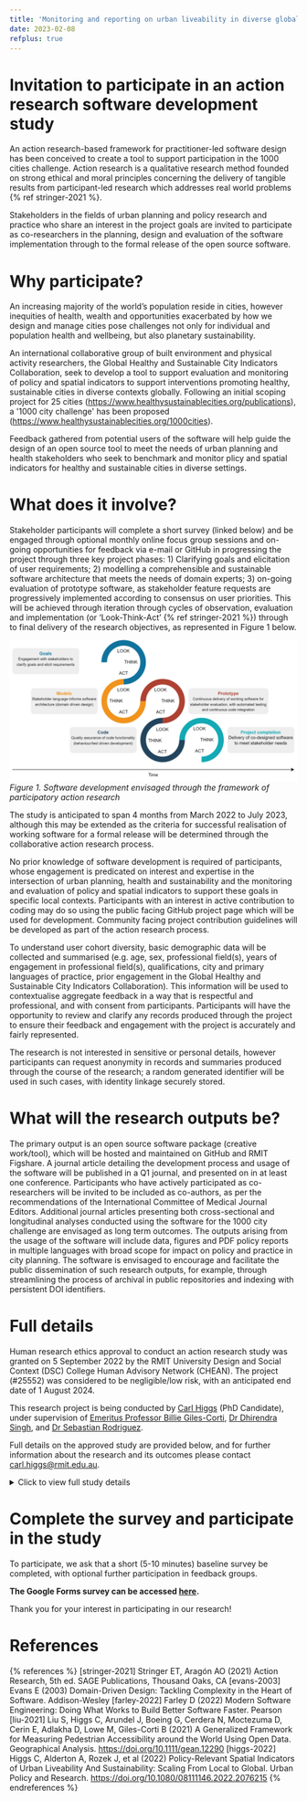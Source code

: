 ```yaml
---
title: 'Monitoring and reporting on urban liveability in diverse global contexts: the 1000 cities challenge'
date: 2023-02-08
refplus: true
---
```

# Invitation to participate in an action research software development study
An action research-based framework for practitioner-led software design has been conceived to create a tool to support participation in the 1000 cities challenge.  Action research is a qualitative research method founded on strong ethical and moral principles concerning the delivery of tangible results from participant-led research which addresses real world problems {% ref  stringer-2021 %}.

Stakeholders in the fields of urban planning and policy research and practice who share an interest in the project goals are invited to participate as co-researchers in the planning, design and evaluation of the software implementation through to the formal release of the open source software.

# Why participate?
An increasing majority of the world’s population reside in cities, however inequities of health, wealth and opportunities exacerbated by how we design and manage cities pose challenges not only for individual and population health and wellbeing, but also planetary sustainability.

An international collaborative group of built environment and physical activity researchers, the Global Healthy and Sustainable City Indicators Collaboration, seek to develop a tool to support evaluation and monitoring of policy and spatial indicators to support interventions promoting healthy, sustainable cities in diverse contexts globally.  Following an initial scoping project for 25 cities (https://www.healthysustainablecities.org/publications), a '1000 city challenge' has been proposed (https://www.healthysustainablecities.org/1000cities).  

Feedback gathered from potential users of the software will help guide the design of an open source tool to meet the needs of urban planning and health stakeholders who seek to benchmark and monitor plicy and spatial indicators for healthy and sustainable cities in diverse settings.

# What does it involve?

Stakeholder participants will complete a short survey (linked below) and be engaged through optional monthly online focus group sessions and on-going opportunities for feedback via e-mail or GitHub in progressing the project through three key project phases: 1) Clarifying goals and elicitation of user requirements; 2) modelling a comprehensible and sustainable software architecture that meets the needs of domain experts; 3)  on-going evaluation of prototype software, as stakeholder feature requests are progressively implemented according to consensus on user priorities.  This will be achieved through iteration through cycles of observation, evaluation and implementation (or ‘Look-Think-Act’ {% ref  stringer-2021 %}) through to final delivery of the research objectives, as represented in Figure 1 below.
 
![image](images/ghscic-action-research-proposal.jpg)
*Figure 1. Software development envisaged through the framework of participatory action research*

The study is anticipated to span 4 months from March 2022 to July 2023, although this may be extended as the criteria for successful realisation of working software for a formal release will be determined through the collaborative action research process.

No prior knowledge of software development is required of participants, whose engagement is predicated on interest and expertise in the intersection of urban planning, health and sustainability and the monitoring and evaluation of policy and spatial indicators to support these goals in specific local contexts.  Participants with an interest in active contribution to coding may do so using the public facing GitHub project page which will be used for development.  Community facing project contribution guidelines will be developed as part of the action research process.

To understand user cohort diversity, basic demographic data will be collected and summarised (e.g. age, sex, professional field(s), years of engagement in professional field(s), qualifications, city and primary languages of practice, prior engagement in the Global Healthy and Sustainable City Indicators Collaboration).  This information will be used to contextualise aggregate feedback in a way that is respectful and professional, and with consent from participants. Participants will have the opportunity to review and clarify any records produced through the project to ensure their feedback and engagement with the project is accurately and fairly represented.

The research is not interested in sensitive or personal details, however participants can request anonymity in records and summaries produced through the course of the research; a random generated identifier will be used in such cases, with identity linkage securely stored. 

# What will the research outputs be?

The primary output is an open source software package (creative work/tool), which will be hosted and maintained on GitHub and RMIT Figshare. A journal article detailing the development process and usage of the software will be published in a Q1 journal, and presented on in at least one conference. Participants who have actively participated as co-researchers will be invited to be included as co-authors, as per the recommendations of the International Committee of Medical Journal Editors. Additional journal articles presenting both cross-sectional and longitudinal analyses conducted using the software for the 1000 city challenge are envisaged as long term outcomes. The outputs arising from the usage of the software will include data, figures and PDF policy reports in multiple languages with broad scope for impact on policy and practice in city planning. The software is envisaged to encourage and facilitate the public dissemination of such research outputs, for example, through streamlining the process of archival in public repositories and indexing with persistent DOI identifiers. 


# Full details

Human research ethics approval to conduct an action research study was granted on 5 September 2022 by the RMIT University Design and Social Context (DSC) College Human Advisory Network (CHEAN).  The project (#25552) was considered to be negligible/low risk, with an anticipated end date of 1 August 2024.

This research project is being conducted by [Carl Higgs](https://www.rmit.edu.au/contact/staff-contacts/academic-staff/h/higgs-mr-carl) (PhD Candidate), under supervision of [Emeritus Professor Billie Giles-Corti](https://www.rmit.edu.au/contact/staff-contacts/academic-staff/g/giles-corti---billie), [Dr Dhirendra Singh](https://www.rmit.edu.au/contact/staff-contacts/academic-staff/s/singh-dr-dhirendra), and [Dr Sebastian Rodriguez](https://www.rmit.edu.au/contact/staff-contacts/academic-staff/r/rodriguez-dr-sebastian).

Full details on the approved study are provided below, and for further information about the research and its outcomes please contact carl.higgs@rmit.edu.au.

<details>
    <summary>
        Click to view full study details
    </summary>

## Monitoring and reporting on urban liveability in diverse global contexts: the 1000 cities challenge

### Plain language description of the proposed project or activity, including the overall aim
An increasing majority of the world’s population reside in cities, however inequities of health, wealth and opportunities exacerbated by how we design and manage cities pose challenges not only for individual and population health and wellbeing, but also planetary sustainability. An international collaborative group of built environment and physical activity researchers seek to develop a tool to support evaluation and monitoring of policy and spatial indicators to support interventions promoting healthy, sustainable cities in diverse contexts globally. Following an initial scoping project for 25 cities (https://www.healthysustainablecities.org/publications), a '1000 city challenge' has been proposed (https://www.healthysustainablecities.org/1000cities).  This project will engage the Global Healthy and Sustainable City Indicators Collaboration network and associated policy makers, planners and interested stakeholders to clarify and realise goals/requirements for a tool to support this endeavour.  This will address the question: How can local neighbourhood liveability be measured at scale to support the needs of diverse stakeholders for monitoring, planning and advocating for sustainable urban environments which support healthy, active lifestyles?

### Rationale
The evaluation of policy and spatial urban indicators at scale is important for city planning, but is a complex undertaking.  It is hypothesised that by guiding users through a detailed planning stage as a precursor to analysis will minimise/overcome barriers to producing quality, well documented indicator research at scale (geographically and longitudinally, for a series of indicators defined and customised according to each software user's needs).
This research seeks to develop software to support an open science approach to planning, calculation and dissemination of spatial urban indicators, supporting urban policy, planning and health practitioners in their actions to create healthier and more sustainable cities.  This is a goal which is closely aligned with NHMRC principles of Research merit and integrity, Justice, Beneficience and Respect. This software could be used by researchers and practitioners to support needs ranging from large scale international collaboration studies to smaller locally focused policy and spatial indicator evaluations.  The tool will be designed to empower users to leverage novel large scale open datasets for local insights, and this has implications for population and planetary health and wellbeing and make these findings accessible in line with FAIR data principles to relevant stakeholders to shape future planning and policy implementation.   An action research-based framework for practitioner-led software design has been conceived drawing on established software engineering and social science research methodologies, comprising three levels: 1.	Identifying and defining goals: what the users/stakeholders want the software to achieve; 2.Defining a model: the software architecture required to achieve the identified goals; 3. Implementation and evaluation of code: quality assurance of code and software functionality.  These three levels will be progressed concurrently through iterative cycles of reflection, implementation and evaluation.  This proposed cyclical approach to software development is founded on established social science and software engineering theories of action research (Stringer, 2021), domain driven design (Evans, 2004 {% ref  evans-2003 %}) and continuous integration (Evans, 2004 {% ref  evans-2003 %}; Farley, 2022 {% ref  farley-2022 %}).  Stakeholders, domain experts with interest in the development and/or use of spatial indicators of urban environments, will be engaged in a practitioner led research programme to determine their software and software-output needs, and to evaluate and refine the implementation of these.  The domain specific language, concepts, and requirements will be used to inform a stable, modern software architecture designed to meet and grow with users’ evolving needs.  The proposed method is underscored by the values and principles formalised in the agile manifesto  (2001) for iterative and feedback driven software design, which has become the dominant paradigm for software development (Farley, 2022 {% ref  farley-2022 %}).

The benefits for users (of either the software, or the output resources it generates) are the development of software that either meets their specific needs, and addresses issues previously experienced by users of earlier pre-cursors of the software prepared for other projects such that future software users.  This demonstrates respect for volunteers, as it provides them the opportunity to share their previous experiences and articulate what their needs would be in  a software system of this type.  The feedback received will be incorporated in a software development / research cycle, in which the option to participate in successive feedback sessions as issues or features of interest are identified, implemented, and critically evaluated.  This will ensure fitness of purpose for the final open source software product so that it meets its goals of being 1) accessible for its intended users in terms of installation and usage;  2) flexibly configured to address user's research areas of interest (e.g. indicators relating to accessibility, walkability, sustainability, climate change resilience, air pollution, and so forth); 3) generates rigorously documented, accessible and useful resources for dissemination to diverse stakeholders.

### Rational for choice of methodology
An international collaborative group of built environment and physical activity researchers seek to develop a tool to support evaluation and monitoring of policy and spatial indicators to support interventions promoting healthy, sustainable cities in diverse contexts globally.  Stakeholders — researcher/planner/policy maker domain experts with interest in the development and/or use of spatial indicators of urban environments — will be engaged by the research student (a member of the Global Healthy and Sustainable City Indicators Collaboration network study executive) in a practitioner led research programme to determine their software and software-output needs, and to evaluate and refine the implementation of these.  The domain specific language, concepts, and requirements will be used to inform a stable, modern software architecture designed to meet and grow with users’ evolving needs.  The proposed method is underscored by the values and principles formalised in the agile manifesto  (2001) for iterative and feedback driven software design, which has become the dominant paradigm for software development (Farley, 2022 {% ref  farley-2022 %}).  

A paucity of ethical standards and guidelines in requirement engineering for software development has been noted (Biable, 2022).  Action research is a qualitative research method founded on strong ethical and moral principles concerning the delivery of tangible results from participant-led research which addresses real world problems (Stringer, 2021).    

An action research framework for practitioner-led software design has therefore been conceived drawing on software engineering and social science research methodologies, comprising three levels:
1.	Identifying and defining goals: what the users/stakeholders want the software to achieve
2.	Defining a model: the software architecture required to achieve the identified goals
3.	Implementation and evaluation of code: quality assurance of code and software functionality
These levels are illustrated in Figure 1 which frames agile software development practices from an action research perspective.

The hierarchy of goals-model-code represents a technical gradient from the high level discussions of stakeholder needs to the models for structuring these as a functional and sustainable software project, and the underlying code which is used to implement this.  These three levels will be progressed concurrently through iterative cycles of reflection, implementation and evaluation.  It is envisaged as the project progresses emphasis will transition down through the hierarchy: goals, to models for achieving these, to the code to deliver working software.  

This proposed cyclical approach to software development is founded on established social science and software engineering theories of action research (Stringer, 2021), domain driven design (Evans, 2004 {% ref  evans-2003 %}) and continuous integration (Evans, 2004 {% ref  evans-2003 %}; Farley, 2022 {% ref  farley-2022 %}).  

### Research question
How can local neighbourhood liveability be measured at scale to support the needs of diverse stakeholders for monitoring, planning and advocating for sustainable urban environments which support healthy, active lifestyles?

### Process/es will be used to refine the objectives and design of the research, and how frequently will this be repeated during the project?
Stakeholders will be recruited using purposive sampling through their engagement with the Global Healthy and Sustainable City Indicators Collaboration (GHSCIC) network, or expressions of interest for participation in the 1000 city challenge ( https://www.healthysustainablecities.org/1000cities ), for which a software tool will be designed to facilitate participation.  The author is a member of the study executive conducting this project, as is Billie Giles-Corti his primary supervisor.  The primary stakeholders will be the study executive conducting the project, secondary stakeholders will be those interested in participating in the 1000 cities challenge, and associated stakeholders are those who may have an interest in using the software or its outputs for their own purposes distinct from the 1000 cities challenge.  

Monthly project meetings will be conducted online in 2022 and 2023, along with on-going opportunities for feedback via e-mail and a public-facing project GitHub page.  Cycles of Looking-Thinking-Acting will be undertaken in collaboration with the research participants/practitioners, and can be envisaged as further iterations along a broader spiral of project development through planning, implementation, evaluation (Stringer, 2021) through to final delivery of the research objectives.   Initial engagement will be focused on clarification of goals and elicitation of software requirements.   A software architecture model will be designed reflecting the language and requirements of stakeholders.  This will be progressively implemented according to principles of continuous integration and continuous delivery of working software.  In this way, quality assurance of functionality meeting the needs of stakeholders will be achieved through on-going evaluation and re-factoring (according to the logic of 'looking, thinking, acting') through to final delivery of a working software solution that meets practitioners needs for a tool for monitoring and benchmarking urban neighbourhoods using open data and standard, reproducible methods in diverse contexts.

Data collected will comprise text and video artifacts of engagements between the researchers and participant co-researchers and text summaries of the broader themes and agreed actions identified as arising from these which will guide the course of the software development project.  These summaries will be circulated as cloud documents to participants monthly as required through the course of the project, with subsequent amendment as required.

### Outputs
The primary output is an open source software package (creative work/tool), which will be hosted and maintained on GitHub and RMIT Figshare.  A journal article detailing the development process and usage of the software will be published in a Q1 journal, and presented on in at least one conference.  A conference workshop is anticipated for use of the software for monitoring and reporting on policy and spatial indicators of urban neighbourhoods (e.g. International Conference of Health Policy Statistics).  Additional journal articles presenting both cross-sectional and longitudinal analyses conducted using the software for the 1000 city challenge are envisaged as long term outcomes.  The outputs arising from the usage of the software will include data, figures and PDF policy reports in multiple languages with broad scope for impact on policy and practice in city planning.  The software is envisaged to encourage and facilitate the public dissemination of such research outputs, for example, through streamlining the process of archival in public repositories and indexing with persistent DOI identifiers.   

In addition, this research and its published outputs will contribute towards the research student's PhD studies.

### Opportunities for participant review/edit of responses or contributions prior to analysis or publication
Opportunities for review will be on-going.  Following project meetings, a summary of discussions will be made and circulated using a cloud document accessible by all stakeholders.  This document will provide a log of topics and the evolution of decisions across the course of the project.

### Management of anticicpated ethical issues
Participants will be given the opportunity to request anonomity, although given the practitioner-led nature of this research and the likelihood of research publications arising from this, it is not anticipated that participants will wish to be anonymous.  It is important that participants have the opportunity to review and ensure any representations made of their statements are accurate.  Actions taken in the project will be founded upon group agreement following observation and reflection.  The on-going cycles of observation, reflection and action provide a natural framework for on-going evaluation by participants of both how their inputs are being represented and acted upon.  Participants will be advised that they have the opportunity to check the available records for accuracy, and that additional comments and reflections may be added as required.  This will ensure both transparency and respect for participants' engagement with the project.

### Expected participant population
The expected population will be between 15 and 50, recruited through purposive sampling.  This encompasses members of the study executive of the Global Healthy and Sustainable City Indicators Collaboration network, a collection of established researchers with a mix of domain expertise spanning urban planning and policy analysis, population health, epidemiology, health promotion, and spatial analysis.  These will be the principal stakeholders for whom this tool will be designed, with additional recruitment through the international collaborative network and those who wish to participate in the 1000 city challenge.  This sample frame explains both the elasticity in the sample size, and also why even the smaller number will be sufficient for the purposes of designing a tool which will be useful for a broad audience.

### Selection criteria for participants
Stakeholder-participants will be recruited through purposive sampling according to engagement with the ‘1000 Cities Challenge’ project of the Global Observatory of Healthy and Sustainable Cities, whose needs the software is proposed to meet.  The research student is a member of the study executive conducting this project, as is Billie Giles-Corti his primary supervisor and project CI.  The primary stakeholders will be the study executive conducting the project, secondary stakeholders will be those interested in participating in the 1000 cities challenge or those who previously participated in the initial 25 city study, and associated stakeholders are those who may have an interest in using the software or its outputs for their own purposes distinct from the 1000 cities challenge.  

### Participant groups
There are three core participant groups:  members of the GHICSC study executive; other members of the GHICSC (collaborators in the initial 25 city study); those interested in participating in the 1000 cities challenge; and other users who may be able to make use of a tool for planning, analysing and reporting on policy and spatial indicators without outputs in different formats and languages. 

### participant group requirements
Engagement of participants in attendance of monthly meetings and provision of on-going evaluation and feedback on project goals, software modelling, and implementation will be self-motivated.  There is a desire amongst the GHICSC executive to develop a tool to support broad participation of local urban planning/policy/research experts with enthusiasm for monitoring health- and policy-relevant indicators.  By engaging with the process, participants will ensure the resulting software tool meets their domain-specific expectations and needs.

### Participant characteristics
Participants will be adult professionals, of all genders, from a range of disciplinary backgrounds (e.g. urban planning and policy analysis, population health, epidemiology, health promotion, and spatial analysis).  Some will be research academics (the study executive), while others will be industry based practitioners (e.g. planners, policy makers, urban designers) who may or may not use the software, but who will otherwise be an audience for whom software outputs will target.  The study executive are located in Melbourne, Australia as well as a number of cities in the United States of America (Los Angeles, San Diego, Seattle, St Louis).  The broader collaboration network spans 25 cities across 19 countries and 6 continents.  The 1000 city challenge aims for much broader engagement.  As such, the most important characteristics for diversity are anticipated to be disciplinary and professional backgrounds, as well as geographic-, socio-economic-, and political context of the urban setting in which participants' practice is located.

### participant group numbers
The study executive is comprised of 13 persons (including the research student and his supervisor Principal Investigator co-investigator).   Other than the primary stakeholder group (the GHSCIC study executive), numbers of the other participant groups are not known; some engagement is anticipated beyond the study executive and the study collaborative network itself, but is not essential for successful completion of the project.

### Managing confidentiality
The personal information of participants will be retained in an encrypted file, on RMIT servers, and will be accessible only to the research team.  Due to the professional practice and open source nature of this research project, focused on development of software functionality, it is not envisaged that confidentiality will be a risk or concern of participants; on the contrary, it is anticipated that contributions to the development of the software will wish to be credited, including in associated publications (as appropriate, according to authorship criteria of the International Committee of Medical Journal Editors).  

Prospective participants will be able to opt-in for anonymity when contributing feedback and represented in summary notes should they wish.  For participants requesting anonymity, a generated random identifier will be used with a look up table securely stored along with other personal information in an encrypted location on RMIT servers. Anonymity in this way could be given in written representation and recordings for archival materials generated through the course of the project.  In this way, for example, a participant could share feedback via e-mail which is returned in a summary to the group of participants anonymously.

However, for reasons of accountability, it is not desirable nor practical that participants be anonymous to each other - for example, in the monthly online meetings for those who choose to attend.  These are a professional setting, where professional identifies and their contexts are relevant and sharing of these is a matter of mutual respect and transparency.  This will be made clear to participants in a participant information sheet when invited to participate in the study.  In this way, the project does not desire for participants to be anonymous to each other, and does not foresee any risks in this due to the focus on development of a usable software product to support evidence based urban research.  The commitment to transparency, particularly between participants in the study, helps ensure trust in the final software through honest attribution of shared authorship.

### Working with peopl in other countries

#### Research knowledge of proposed location and processes for acknowledging local cultural values in study design and conduct
Due to the nature of the '1000 cities challenge' for which this tool is being developed, the study welcomes contributions from domain experts for diverse urban settings.  Our prototype 25 city collaborative study provides a framework for acknowledging and accommodating local cultural values and customisation to represent different contexts.  For example, the research student designed a process for collaborative multi-lingual translation of the results of the 25 city study, respecting the distinct requirements for grammar and numerical representation in different languages and locales to ensure that the underlying results were accurately and usefully translated to support local engagement with policy makers to enact change.  The choice of action research for this study was specifically undertaken to formalise the existing collaborative nature of the prototype study as we scale our tools to support broader usage by and for diverse audiences.  This research methodology can help ensure that local cultural values and other contextual factors can be adequately and meaningfully accounted for in the functionality of the software being produced.

#### Consultation with local participant populations and communities
Consultation will arise as part of the action research process itself.  However, to date the research student and project CI are members of the study executive of the Global Healthy and Sustainable City Indicators Collaboration study which prototyped an approach to collaboration with local experts in 25 diverse cities from lower-middle and high income countries internationally.  It is emphasised here that this is purposive sampling from an existing network, with additional self-nomination by professionals to participate based on their interests in engaging with our expanding global study.

#### Arrangements for overseas research
The research will be conducted over e-mail and Microsoft Teams meetings.  While there is scope for additional in-person meetings with research collaborators while on conference travel (to Spain in 2022, and the US in 2023), it is to be emphasised that the Global Healthy and Sustainable City Indicators Collaboration is an existing international research network which the research student and Principal Investigator have been members of (on the study executive) since its inception in 2018.  

#### impact of travel warnings
There is no impact envisaged to the safety of researchers nor participants due to current travel warnings associated with this research.  It will primarily be conducted online.  Although there is scope for incidental in-person meetings (in Spain, Portugal and the US) where these align with existing academic travel plans, these are not core to the study.  There are also no known warnings or factors which should pose a risk should such in person meetings take place.

### Managing RMIT staff relationships
It is possible that RMIT staff could self-nominate as stakeholder participants; where this occurs, the relationship will be as researcher colleagues.  The research student's research supervisors have been listed as co-investigators, and essentially will also be research participants along with the other participant stakeholders.

The existing relationships are that of supervisors and research candidate; the research candidate will lead the research with his co-investigator supervisors largely as equals with other stakeholder participants in the study.  As supervisors, they will have an additional advisory capacity providing the candidate with access to their expertise as required.  Due to the nature of the study, focused on development of a software product, outlining, implementing and evaluating its functionality there is little risk envisaged.  To ensure any risks to reputation are mitigated, the project will be managed in a rigorous and transparent manner.  The supervisors are not obliged to be engaged as participants in the study.  As is usual in a supervisory relationship should a supervisor wish to withdraw from the project, an alternative supervisor will be identified.  This is standard procedure.  However, there is no indication at this stage, that the supervisors will leave the project, even if their circumstances change.  The priority is seeing the project through to its completion.

This research has been funded as part of the research student's work programme and will be conducted during regular work times; online meetings will occur as far as possible during these hours.  However, due to international time zone constraints, it is envisaged that some meetings may be scheduled outside work hours; where this occurs, meeting times that suit all participants will be the priority.

### Recruitment
Recruitment will be undertaken through organisational contacts, researchers' professional networks and self-selection.  Other than the involvement of the existing study executive of the project, it is envisaged that persons interested in participating will self-nominate based on expressiosn of interest lodged at the project website  https://www.healthysustainablecities.org/1000cities .  In addition to the website, recruitment itself will be done via face-to-face interaction, e-mails, snowball sampling and word of mouth.

This project is an expansion of an existing proof of concept study demonstrating feasibility of policy and spatial analysis of urban neighbourhood health and sustainability across 25 diverse cities using open data, collaborating with local experts.  The recruitment will leverage the existing collaboration network, as well as those who express an interest in participating in the challenge following the promotion of this as part of the launch activities of The Lancet Global Health Series on Urban Design, Transport and Health and associated conference presentations in 2022.  Our collaboration study executive includes world-renowned experts in their fields  (urban planning, policy, population health, spatial and urban analysis), and the network alone includes practitioners across 19 countries.  We have also been in discussions with other international organisations who have interest in using our tool.  It is our professional opinion that stakeholders identified through this network, and enthusiastic professionals who contact us will be sufficient to inform the further development of the tool.

#### Recruitment process
Initial contact making may occur via various means (face to face, website, e-mails, snowball sampling, word of mouth), advising of the opportunity to participate in the action research study to co-develop a software tool to support the 1000 City Challenge.  Potential participants who express interest will have their e-mail address recorded; this contact list will be stored securely in an encrypted file on an RMIT server.  Formal recruitment will take place via e-mail in which the 1000 City Challenge will be introduced as an extension of the Global Healthy and Sustainable City-Indicators Collaboration study, and that through this project participants have the opportunity to shape the goals for the software (e.g. which urban indicators, how they are analysed and reported on, and how this can be customised for use in diverse settings and to support needs of local planners, advocates and researchers), and how these are implemented in terms of functionality and user experience.  Potential participants will be advised that while their feedback may be recorded anonymously, anonymity in group conversations cannot be guaranteed and may not desirable due to commitments to transparency of authorship of both the resulting software and an article relating to the participatory research project itself.

Recruitment will occur primarily occur via  e-mails, face-to-face, snowball sampling and word of mouth using the Global Healthy and Sustainable City-Indicators Collaboration network and associated public presentation opportunities, but also via the Global Observatory of Healthy and Sustainable Cities website (https://www.healthysustainablecities.org/1000cities).

Contact with participants for the purposes of recruitment into the study will be made by Carl Higgs via e-mail.  Calls for participation will be via e-mail through the GHSCIC network by members of the study executive, through presentations.  Stakeholders interested in participating as co-researchers will be able to notify the researchers of their interest in participating in the 1000 Cities Challenge (and thus potential interest in participating in this study) via https://www.healthysustainablecities.org/1000cities, in addition to direct correspondence with the researchers via e-mail.

Participants will not be screened.

#### information provided to potential participants during recruitment
Potential participants will be informed about the nature of the project and the nature of their participation through initial contact with the researcher during the recruitment stage, and again via the Participant Information and Consent Form. The PICF describes that consent is voluntary, that invited participants do not have to participate, or that they may opt-out of the research at any time. In order to consent, participants must sign the Consent Form and return this to the researcher. This approach will ensure consent is voluntary. Participants will be able to withdraw from the project at any stage by notifying any member of the research team, whose contact details will be provided in the PICF. If a participant does withdraw they will have the right to have any unprocessed data withdrawn and destroyed, providing it can be reliably identified.

#### Accounting for ethical considerations in recruitment
In terms of recruitment of researchers of other countries, for this particular research activity which seeks to develop an open source tool that is broadly useful, the strength is that our recruitment strategy encourages participation from diverse settings.   The recruitment PICF will describe that written records of contributions may be anonymous if required, although anonymity between participants cannot be guaranteed; the PICF will make clear that agreement with this situation will be a participant consideration when consenting to participate as a co-researcher.  The research will primarily be conducted in English, which the PICF will make clear. However it is desired that through engagement with persons from linguistically diverse backgrounds, the tool may be able to better cater for these audiences (either through its outputs, but possibly also through its user interface).  In this sense, the study's inclusiveness, expressly welcoming contributions from participants from diverse settings and backgrounds as co-researchers, is an ethical consideration which demonstrates respect to local cultural values as per code 4.8.2 of the NHMRC National Statement.

#### Mitigating risk of sensitive information disclosure for participants
To mitigate risk, lists of participants / potential participants and their personal information will be stored in an encrypted file on an RMIT server.  However, due to the non-sensitive subject matter and professional focus of this project, it is not envisaged that such information would pose a risk were it breached.  Notwithstanding that, all efforts will be made to keep it secure.


#### Consent
All participants will be required to provide written informed consent to participate in the research, which is specific to this study.

Potential participants will be informed about the nature of the project and the nature of their participation through initial contact with the researcher during the recruitment stage, and again via the Participant Information and Consent Form. The PICF describes that consent is voluntary, that invited participants do not have to participate, or that they may opt-out of the research at any time. In order to consent, participants must sign the Consent Form and return this to the researcher. This approach will ensure consent is voluntary. Participants will be able to withdraw from the project at any stage by notifying any member of the research team, whose contact details will be provided in the PICF. If a participant does withdraw they will have the right to have any unprocessed data withdrawn and destroyed, providing it can be reliably identified.

Participants will make their own determination about their capacity to give consent.


### Co-researchers
The primary stakeholders will be the study executive of the Global Healthy and Sustainable City Indicators Collaboration, secondary stakeholders will be those interested in participating in the 1000 cities challenge, and associated stakeholders are those who may have an interest in using the software or its outputs for their own purposes distinct from the 1000 cities challenge.  

Recruitment of stakeholder-participants will be via Global Healthy and Sustainable City Indicators Collaboration network and the ‘1000 Cities Challenge’ project of the Global Observatory of Healthy and Sustainable Cities, whose needs the software is proposed to meet.  The research student is a member of the Global Healthy and Sustainable City Indicators Collaboration study executive, as is Billie Giles-Corti his primary supervisor and Principal Investigator.  

### Risks

The development of software, particularly where this involves reliance on third party software libraries, can pose security risks for users, including those co-researchers trialling early versions of software.  This is acknowledged as a minor, but potentially serious risk should measures to not mitigate the risk be implemented.

More broadly, participating in a software development effort means taking responsibility for the quality of the resulting tool and providing assurance that it does what it claims to do.  By participating in the planning and on-going evaluation of the tool, co-researchers who do not request anonymity are publicly aligning their reputations with the quality of the tool: there are benefits for this, in terms of credit for co-authorship and contribution to a scholarly open science endeavour, but also risks if the end product does not meet its intended purposes.

It is standard procedure in complex, applied multidisciplinary research of this nature (e.g. in public health) that co-supervisors are co-investigators on student projects in their role as a supervisor.  They will assist the student to shape the research and provide advice, although - in this case - they may (or may not) participate in the action research itself.  As with all research, supervisors will need to fulfill the requirements of co-authorship to be a co-author of manuscripts that will be led by the candidate.  In terms of risks, it is possible that a supervisor may not agree with the direction of the research, or a paper's direction; and if so, may wish not to be a co-author.  There is no obligation to be involved.  However, the supervisors have been included on the supervisory team in order to provide advice and guidance in their areas of expertise.  Hence, whether they co-author or not is not as important, as assisting the student to conduct the research by providing the candidate with access to their expertise and networks.  There is no reason to believe that this will not be provided in this research project.

One risk to be avoided is any sense of obligation or professional pressure to participate in the study; the researchers do not believe this will be a risk, due to the pre-emptive steps taken to ensure that prospective participants understand that participation is only voluntary, not required nor expected.  In terms of the GHSCIC executive members who have been identified as primary stakeholders, at this stage there is understood to be huge enthusiasm amongst this group to participate because this project will be vital to ensuring the success of the project on which all members have committed to over the past 4 years.

A final risk is the inconvenience of participation, however this is considered minor on two counts: 1) participation in planning, evaluating and providing feedback on the software tool is in the interests of participants, as this ensures the final software meets their own needs; 2) participants are in control of the degree to which they wish to participate, and can choose to opt out of participation at any time.

No other risks to participants are anticipated.

#### Risk mitigation strategies

The use of modern software engineering practices of continuous integration and continuous delivery, in tandem with version control software employing pre-commit code quality checks and security dependency risk analysis will mitigate security risks.  The researchers are aware of the need to manage and minimise security risks, and this awareness in the first instance will guide development for security.  Risks are considered minimal, however, care will be taken to ensure that any credentials -- for example, for creating, managing and accessing databases -- are encrypted and not stored in code or publicly accessible locations.  

All participants will have access to the software code and its full history of revisions, as it is tracked in a public code repository (GitHub). Individual participants will have the choice as to whether they engage directly with the software  through web-application implementations (running like a window onto a server in the cloud), installing the software directly on their local machine (subject to MIT Licence conditions), comment on the code and software features including making recommendations via GitHub, and/or make evaluations and recommendations based on demonstrations and high level summaries of features during meetings.  Participants without backgrounds in open source software development can still make valuable contributions to the project, and those who do not feel comfortable using open source software are not obliged to use it.  However, as above, all software released for use by participants (or anyone else on the internet) will have been subject to an evolving suite of tests relating to functionality, responsiveness, and security as part of the automated software delivery pipeline.

In addition to the above, the choice of study design, engaging with domain expert co-researchers to plan and continuously evaluate the implementation of desired features as working software throughout the project towards a formal software version release is designed to provide quality assurance of working software.  This on-going evaluation with opportunities for feedback and discussion over an extended period will mitigate any reputational risks to co-researchers, who will have the opportunity to ensure the software functions as desired.

In addition, the provision of open source software through a public version control system (GitHub) allows for on-going public feedback and discussion of issues or requested enhancements.  This transparency around development builds trust in the rigour, vision and commitment of the software developers.  Thus, participation is unlikely to damage reputation, and more likely to enhance it as co-researchers will be making a material contribution to knowledge and practice through provision of open source software in line with the vision of open science as endorsed by UNESCO.

The participation information and consent form makes it clear that there is not pressure to participate, professional or otherwise; potential participants are likely to value the benefits they will accrue through formal participation in the action research process, which largely will be formalising an existing productive relationship of multi-disciplinary co-researchers in an on-going collaborative study.

Supervisors have been acknowledged as co-researchers in this project, which recognises their  relationship with the candidate who is leading the research under their guidance.  There is no obligation for the supervisors to participate in the research, or in the authoring of articles which will follow the recommendations of the International Committee of Medical Journal Editors regarding who is to be invited and who will be listed as a research co-author; this will ensure that co-authorship truly reflects genuine and willing intellectual engagement in both the project and its reporting in the literature. Furthermore, as a primary goal of the research is to understand user needs to inform development of software to meet these, the researchers will employ reflexivity on their position as research facilitators to ensure their own perspectives and pre-conceptions do not occlude the perspectives and needs of other co-researcher participants who the resulting software is ultimately intends to serve.

### Benefits

The research will deliver software to support on-going and reproducible monitoring and evaluation of policy and spatial indicators of urban environments for health and sustainability.  This will contribute to an open global atlas, supporting dissemination of data, maps, reports, figures and infographics in multiple languages generated through domain expert users' use of the software to analyse and validate measures for their local cities.  These outputs in multiple formats are designed to be useful for diverse audiences, to maximise impact for positive urban change towards meeting high level Sustainable Development Goals and local policy targets.  In this way, the development of this open source software will have benefits for individual, population and planetary health. Co-benefits include facilitating the creation of longitudinal urban measurements which can be linked with other data for applied research seeking to better understand the impact of urban environments on health, wellbeing or other outcomes.   For participants themselves, their participation helps ensure the software will meet their own needs as stakeholders interested in urban planning and health (researchers, policy makers, planners).

### Overall justification for research

Urban liveability has been recognised as a global priority, underpinning the creation of healthy, sustainable cities. Considered through the lens of the United Nations Sustainable Development Goals  (SDGs) the concept broadly reflects an aspiration for cities to be 'inclusive, safe, resilient and sustainable' (SDG 11) such that liveable cities promote 'healthy lives and … well-being for all at all ages' (SDG 3). Measurement of policy and spatial indicators of the built and natural environment supports city planning at all levels of government; analysis of their spatial distribution within cities, and impacts on individuals and communities, can be used to inform planning decisions to ensure they are effective and equitable. However, In general, existing frameworks for policy-relevant spatial urban indicators of liveability have limited scope for reproducibility, replicability and generalisability (Liu et al. 2020 {% ref  liu-2021 %}]; Higgs et al. 2022 {% ref  higgs-2022 %}).  This is due to the lack of publication of clear methods or open release of code or software supporting their usage, the reliance on commercially licenced data or data that otherwise may not be generally available in other global contexts, and the over-reliance on standardisation based on cross-sectional observations that impede the core objective of indicators for monitoring progress across time.  This research addresses this existing gap through engagement with domain experts to create knowledge of the requirements of researchers and urban planning/policy practitioners for measuring, evaluating and reporting on policy and spatial indicator to have positive impact in their local contexts, and create open source software that meets these requirements.  

### Data collection

Data collected will comprise text and video artifacts of engagements between the researchers and participant co-researchers and text summaries of the broader themes and agreed actions identified as arising from these which will guide the course of the software development project. These summaries will be circulated as cloud documents to participants monthly as required through the course of the project, with subsequent amendment as required.

The project resources, including summaries from meetings and feedback received through the course of the project, will be collated and offered to participants for review (in addition to on-going opportunities for review through the course of the project).  Participants will have the opportunity to clarify any representations of their engagement, and to request anonymisation.  Once agreement is reached, and assuming it is the will of the research group, the collated resources comprising non-sensitive data comprising annotated excerpts and summaries of professional opinions of participants through out the project and optionally with anonymisation as required, will be publicly archived on an institutional repository (e.g. RMIT Figshare).  It is envisaged that this data will provide a valuable collection of professional considerations of diverse experts in the field of urban planning and health, with regard to their requirements for tools to monitor and intervene upon urban environments.  Any publication of this data will only be undertaken with the authorisation of participants, and representations will be related to professional not personal aspects of individual experts, with specific anonymisation provided as requested.

There is little risk in the collection of feedback from participants on the development of a software tool designed to meet their professional needs as domain experts.  The research is not interested in sensitive or personal details, however participants can request anonymity in records and summaries produced through the course of the research; a random generated identifier will be used in such cases, with identify linkage securely stored.   While basic demographic data will be collected (e.g. age, sex, professional field(s), years of engagement in professional field(s), qualifications, city and primary languages of practice, prior engagement in the Global Healthy and Sustainable City Indicators Collaboration), this will only be used to report a summary of overall research cohort diversity and with approval from participants to contextualise aggregate feedback in a way that is respectful and professional.  Participants will have the opportunity to review and clarify any records produced through the project to ensure their feedback and engagement with the project is accurately and fairly represented, is unlikely to cause harm.

Any personal information of participants (e.g. age, sex, occupation, time in occupation, qualifications) will be stored in encrypted files on RMIT servers or Cloudstor and will only be accessible only to the research team.  Any sensitive data will be destroyed after the 5-year minimum retention period.

The research team are cognisant of the responsibilities afforded them through access to participant co-researchers' professional demographic attributes and any direct correspondence.  The team have all undertaken ethics training, and also commit to critical reflection on how they approach their privileged role in the project (as facilitators, and co-researchers).  Further, de-personalised summaries of group demographics will be shared amongst participants (e.g. interquartile range of ages, percentage female, and range of occupations, time in occupation and highest qualifications), so that no essential information for interpreting the study findings or observations is withheld from participants as the action research study progresses.  

</details>

# Complete the survey and participate in the study

To participate, we ask that a short (5-10 minutes) baseline survey be completed, with optional further participation in feedback groups. 

**The Google Forms survey can be accessed [here](https://forms.gle/m8pXCghS7CW2HdvP9).**

Thank you for your interest in participating in our research!

# References
{% references %}
[stringer-2021] Stringer ET, Aragón AO (2021) Action Research, 5th ed. SAGE Publications, Thousand Oaks, CA
[evans-2003] Evans E (2003) Domain-Driven Design: Tackling Complexity in the Heart of Software. Addison-Wesley
[farley-2022] Farley D (2022) Modern Software Engineering: Doing What Works to Build Better Software Faster. Pearson
[liu-2021] Liu S, Higgs C, Arundel J, Boeing G, Cerdera N, Moctezuma D, Cerin E, Adlakha D, Lowe M, Giles-Corti B (2021) A Generalized Framework for Measuring Pedestrian Accessibility around the World Using Open Data. Geographical Analysis. https://doi.org/10.1111/gean.12290
[higgs-2022] Higgs C, Alderton A, Rozek J, et al (2022) Policy-Relevant Spatial Indicators of Urban Liveability And Sustainability: Scaling From Local to Global. Urban Policy and Research. https://doi.org/10.1080/08111146.2022.2076215
{% endreferences %}
